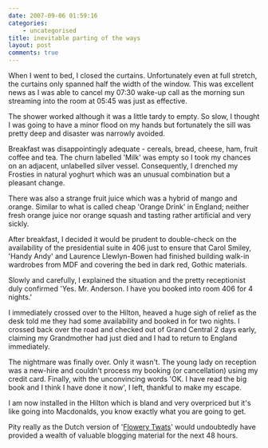 ```yaml
---
date: 2007-09-06 01:59:16
categories:
    - uncategorised
title: inevitable parting of the ways
layout: post
comments: true
---
```

When I went to bed, I closed the curtains. Unfortunately even at full
stretch, the curtains only spanned half the width of the window. This
was excellent news as I was able to cancel my 07:30 wake-up call as the
morning sun streaming into the room at 05:45 was just as effective.

The shower worked although it was a little tardy to empty. So slow, I
thought I was going to have a minor flood on my hands but fortunately
the sill was pretty deep and disaster was narrowly avoided.

Breakfast was disappointingly adequate - cereals, bread, cheese, ham,
fruit coffee and tea. The churn labelled 'Milk' was empty so I took my
chances on an adjacent, unlabelled silver vessel. Consequently, I
drenched my Frosties in natural yoghurt which was an unusual combination
but a pleasant change.

There was also a strange fruit juice which was a hybrid of mango and
orange. Similar to what is called cheap 'Orange Drink' in England;
neither fresh orange juice nor orange squash and tasting rather
artificial and very sickly.

After breakfast, I decided it would be prudent to double-check on the
availability of the presidential suite in 406 just to ensure that Carol
Smiley, 'Handy Andy' and Laurence Llewlyn-Bowen had finished building
walk-in wardrobes from MDF and covering the bed in dark red, Gothic
materials.

Slowly and carefully, I explained the situation and the pretty
receptionist duly confirmed 'Yes. Mr. Anderson. I have you booked into
room 406 for 4 nights.'

I immediately crossed over to the Hilton, heaved a huge sigh of relief
as the desk told me they had some availability and booked in for two
nights. I crossed back over the road and checked out of Grand Central 2
days early, claiming my Grandmother had just died and I had to return to
England immediately.

The nightmare was finally over. Only it wasn't. The young lady on
reception was a new-hire and couldn't process my booking (or
cancellation) using my credit card. Finally, with the unconvincing words
'OK. I have read the big book and I think I have done it now', I left,
thankful to make my escape.

I am now installed in the Hilton which is bland and very overpriced but
it's like going into Macdonalds, you know exactly what you are going to
get.

Pity really as the Dutch version of
'[Flowery Twats](http://www.nbrightside.com/blog/2006/11/16/flowery-twats/)'
would undoubtedly have provided a wealth of valuable blogging material for the
next 48 hours.
